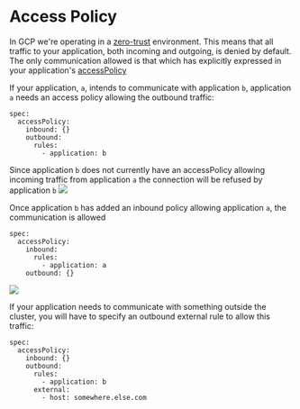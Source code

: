 # Access Policy

In GCP we're operating in a [zero-trust](zero-trust.md) environment.
This means that all traffic to your application, both incoming and outgoing, is denied by default.
The only communication allowed is that which has explicitly expressed in your application's [accessPolicy](https://doc.nais.io/nais-application/manifest)

If your application, `a`, intends to communicate with application `b`, application `a` needs an access policy allowing the outbound traffic:
```
spec:
  accessPolicy:
    inbound: {}
    outbound: 
      rules:
        - application: b
```

Since application `b` does not currently have an accessPolicy allowing incoming traffic from application `a` the connection will be refused by application `b`
![](./_media/accespolicy-1.png)

Once application `b` has added an inbound policy allowing application `a`, the communication is allowed
```
spec:
  accessPolicy:
    inbound:
      rules:
        - application: a
    outbound: {}
```
![](./_media/accespolicy-2.png)

If your application needs to communicate with something outside the cluster, you will have to specify an outbound external rule to allow this traffic:

```
spec:
  accessPolicy:
    inbound: {}
    outbound: 
      rules:
        - application: b
      external:
        - host: somewhere.else.com
```
